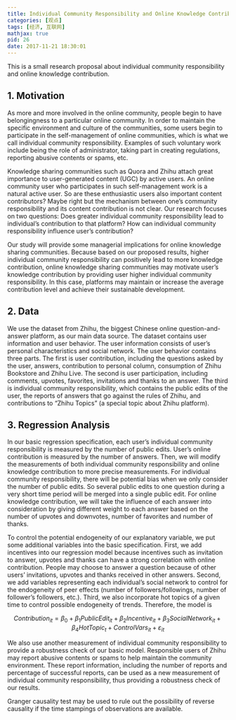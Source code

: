 ```yaml
---
title: Individual Community Responsibility and Online Knowledge Contribution
categories: [观点]
tags: [经济, 互联网]
mathjax: true
pid: 26
date: 2017-11-21 18:30:01
---
```


This is a small research proposal about individual community responsibility and online knowledge contribution.

## 1. Motivation

As more and more involved in the online community, people begin to have belongingness to a particular online community. In order to maintain the specific environment and culture of the communities, some users begin to participate in the self-management of online communities, which is what we call individual community responsibility. Examples of such voluntary work include being the role of administrator, taking part in creating regulations, reporting abusive contents or spams, etc. 
<!--more-->

Knowledge sharing communities such as Quora and Zhihu attach great importance to user-generated content (UGC) by active users. An online community user who participates in such self-management work is a natural active user. So are these enthusiastic users also important content contributors? Maybe right but the mechanism between one’s community responsibility and its content contribution is not clear. Our research focuses on two questions: Does greater individual community responsibility lead to individual’s contribution to that platform? How can individual community responsibility influence user’s contribution? 

Our study will provide some managerial implications for online knowledge sharing communities. Because based on our proposed results, higher individual community responsibility can positively lead to more knowledge contribution, online knowledge sharing communities may motivate user’s knowledge contribution by providing user higher individual community responsibility. In this case, platforms may maintain or increase the average contribution level and achieve their sustainable development.

## 2. Data

We use the dataset from Zhihu, the biggest Chinese online question-and-answer platform, as our main data source. The dataset contains user information and user behavior. The user information consists of user’s personal characteristics and social network. The user behavior contains three parts. The first is user contribution, including the questions asked by the user, answers, contribution to personal column, consumption of Zhihu Bookstore and Zhihu Live. The second is user participation, including comments, upvotes, favorites, invitations and thanks to an answer. The third is individual community responsibility, which contains the public edits of the user, the reports of answers that go against the rules of Zhihu, and contributions to “Zhihu Topics” (a special topic about Zhihu platform).

## 3. Regression Analysis

In our basic regression specification, each user’s individual community responsibility is measured by the number of public edits. User’s online contribution is measured by the number of answers. Then, we will modify the measurements of both individual community responsibility and online knowledge contribution to more precise measurements. For individual community responsibility, there will be potential bias when we only consider the number of public edits. So several public edits to one question during a very short time period will be merged into a single public edit. For online knowledge contribution, we will take the influence of each answer into consideration by giving different weight to each answer based on the number of upvotes and downvotes, number of favorites and number of thanks.

To control the potential endogeneity of our explanatory variable, we put some additional variables into the basic specification. First, we add incentives into our regression model because incentives such as invitation to answer, upvotes and thanks can have a strong correlation with online contribution. People may choose to answer a question because of other users’ invitations, upvotes and thanks received in other answers. Second, we add variables representing each individual’s social network to control for the endogeneity of peer effects (number of followers/followings, number of follower’s followers, etc.). Third, we also incorporate hot topics of a given time to control possible endogeneity of trends. Therefore, the model is

$$Contribution_{it}=\beta_0+\beta_1PublicEdit_{it}+\beta_2Incentive_{it}+\beta_3SocialNetwork_{it}+\beta_4HotTopic_t+ControlVars_{it}+\varepsilon_{it}$$

We also use another measurement of individual community responsibility to provide a robustness check of our basic model. Responsible users of Zhihu may report abusive contents or spams to help maintain the community environment. These report information, including the number of reports and percentage of successful reports, can be used as a new measurement of individual community responsibility, thus providing a robustness check of our results.

Granger causality test may be used to rule out the possibility of reverse causality if the time stampings of observations are available.
